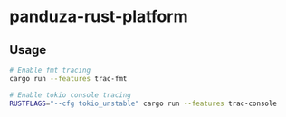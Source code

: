 # panduza-rust-platform


## Usage

```bash
# Enable fmt tracing
cargo run --features trac-fmt

# Enable tokio console tracing
RUSTFLAGS="--cfg tokio_unstable" cargo run --features trac-console
```
